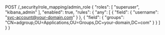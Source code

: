 POST /_security/role_mapping/admin_role
{
  "roles": [ "superuser", "kibana_admin" ],
  "enabled": true,
  "rules": {
    "any": [
      { "field": { "username": "svc-account@your-domain.com" } },
      { "field": { "groups": "CN=adgroup,OU=Applications,OU=Groups,DC=your-domain,DC=com" } }
    ]
  }
}